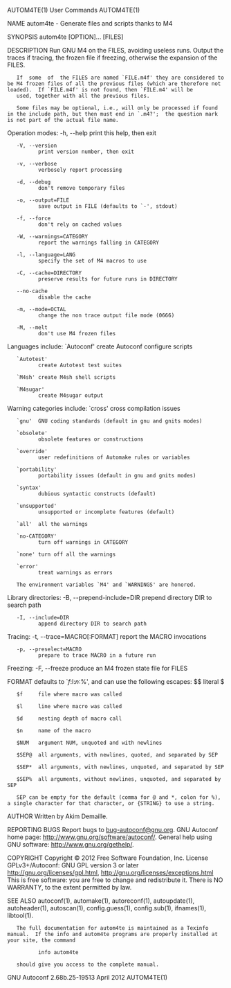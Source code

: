AUTOM4TE(1)                                                                                     User Commands                                                                                     AUTOM4TE(1)



NAME
       autom4te - Generate files and scripts thanks to M4

SYNOPSIS
       autom4te [OPTION]... [FILES]

DESCRIPTION
       Run GNU M4 on the FILES, avoiding useless runs.  Output the traces if tracing, the frozen file if freezing, otherwise the expansion of the FILES.

       If  some  of  the FILES are named `FILE.m4f' they are considered to be M4 frozen files of all the previous files (which are therefore not loaded).  If `FILE.m4f' is not found, then `FILE.m4' will be
       used, together with all the previous files.

       Some files may be optional, i.e., will only be processed if found in the include path, but then must end in `.m4?';  the question mark is not part of the actual file name.

   Operation modes:
       -h, --help
              print this help, then exit

       -V, --version
              print version number, then exit

       -v, --verbose
              verbosely report processing

       -d, --debug
              don't remove temporary files

       -o, --output=FILE
              save output in FILE (defaults to `-', stdout)

       -f, --force
              don't rely on cached values

       -W, --warnings=CATEGORY
              report the warnings falling in CATEGORY

       -l, --language=LANG
              specify the set of M4 macros to use

       -C, --cache=DIRECTORY
              preserve results for future runs in DIRECTORY

       --no-cache
              disable the cache

       -m, --mode=OCTAL
              change the non trace output file mode (0666)

       -M, --melt
              don't use M4 frozen files

   Languages include:
       `Autoconf'
              create Autoconf configure scripts

       `Autotest'
              create Autotest test suites

       `M4sh' create M4sh shell scripts

       `M4sugar'
              create M4sugar output

   Warning categories include:
       `cross'
              cross compilation issues

       `gnu'  GNU coding standards (default in gnu and gnits modes)

       `obsolete'
              obsolete features or constructions

       `override'
              user redefinitions of Automake rules or variables

       `portability'
              portability issues (default in gnu and gnits modes)

       `syntax'
              dubious syntactic constructs (default)

       `unsupported'
              unsupported or incomplete features (default)

       `all'  all the warnings

       `no-CATEGORY'
              turn off warnings in CATEGORY

       `none' turn off all the warnings

       `error'
              treat warnings as errors

       The environment variables `M4' and `WARNINGS' are honored.

   Library directories:
       -B, --prepend-include=DIR
              prepend directory DIR to search path

       -I, --include=DIR
              append directory DIR to search path

   Tracing:
       -t, --trace=MACRO[:FORMAT]
              report the MACRO invocations

       -p, --preselect=MACRO
              prepare to trace MACRO in a future run

   Freezing:
       -F, --freeze
              produce an M4 frozen state file for FILES

   FORMAT defaults to `$f:$l:$n:$%', and can use the following escapes:
       $$     literal $

       $f     file where macro was called

       $l     line where macro was called

       $d     nesting depth of macro call

       $n     name of the macro

       $NUM   argument NUM, unquoted and with newlines

       $SEP@  all arguments, with newlines, quoted, and separated by SEP

       $SEP*  all arguments, with newlines, unquoted, and separated by SEP

       $SEP%  all arguments, without newlines, unquoted, and separated by SEP

       SEP can be empty for the default (comma for @ and *, colon for %), a single character for that character, or {STRING} to use a string.

AUTHOR
       Written by Akim Demaille.

REPORTING BUGS
       Report bugs to <bug-autoconf@gnu.org>.
       GNU Autoconf home page: <http://www.gnu.org/software/autoconf/>.
       General help using GNU software: <http://www.gnu.org/gethelp/>.

COPYRIGHT
       Copyright © 2012 Free Software Foundation, Inc.  License GPLv3+/Autoconf: GNU GPL version 3 or later <http://gnu.org/licenses/gpl.html>, <http://gnu.org/licenses/exceptions.html>
       This is free software: you are free to change and redistribute it.  There is NO WARRANTY, to the extent permitted by law.

SEE ALSO
       autoconf(1), automake(1), autoreconf(1), autoupdate(1), autoheader(1), autoscan(1), config.guess(1), config.sub(1), ifnames(1), libtool(1).

       The full documentation for autom4te is maintained as a Texinfo manual.  If the info and autom4te programs are properly installed at your site, the command

              info autom4te

       should give you access to the complete manual.



GNU Autoconf 2.68b.25-19513                                                                       April 2012                                                                                      AUTOM4TE(1)
